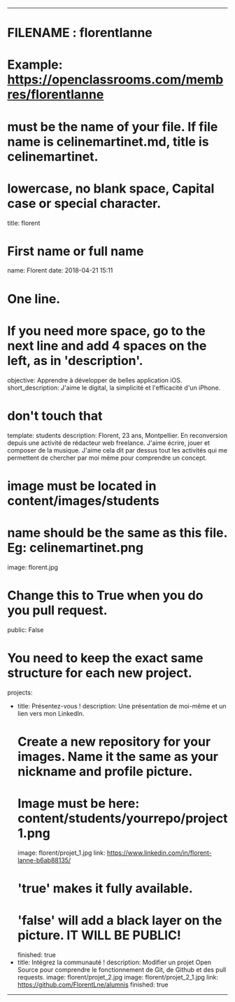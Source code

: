 ---

# FILENAME : florentlanne
# Example: https://openclassrooms.com/membres/florentlanne
# must be the name of your file. If file name is celinemartinet.md, title is celinemartinet.
# lowercase, no blank space, Capital case or special character.
title: florent

# First name or full name
name: Florent
date: 2018-04-21 15:11

# One line.
# If you need more space, go to the next line and add 4 spaces on the left, as in 'description'.
objective: Apprendre à développer de belles application iOS.
short_description: 
    J'aime le digital, la simplicité et l'efficacité d'un iPhone.

# don't touch that
template: students
description:
    Florent, 23 ans, Montpellier. En reconversion depuis une activité de rédacteur web freelance.
    J'aime écrire, jouer et composer de la musique. J'aime cela dit par dessus tout les activités
    qui me permettent de chercher par moi même pour comprendre un concept.
# image must be located in content/images/students
# name should be the same as this file. Eg: celinemartinet.png
image: florent.jpg

# Change this to True when you do you pull request.
public: False

# You need to keep the exact same structure for each new project.
projects:
  - title: Présentez-vous !
    description: Une présentation de moi-même et un lien vers mon LinkedIn.
    # Create a new repository for your images. Name it the same as your nickname and profile picture.
    # Image must be here: content/students/yourrepo/project1.png
    image: florent/projet_1.jpg
    link: https://www.linkedin.com/in/florent-lanne-b6ab88135/
    # 'true' makes it fully available.
    # 'false' will add a black layer on the picture. IT WILL BE PUBLIC!
    finished: true
  - title: Intégrez la communauté !
    description: Modifier un projet Open Source pour comprendre le fonctionnement de Git, de Github et des pull requests. 
    image: florent/projet_2.jpg
    image: florent/projet_2_1.jpg
    link: https://github.com/FlorentLne/alumnis
    finished: true
---